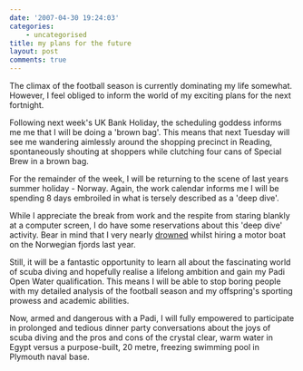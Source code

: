 ```yaml
---
date: '2007-04-30 19:24:03'
categories:
    - uncategorised
title: my plans for the future
layout: post
comments: true
---
```


The climax of the football season is currently dominating my life
somewhat. However, I feel obliged to inform the world of my exciting
plans for the next fortnight.

Following next week's UK Bank Holiday, the scheduling goddess informs me
me that I will be doing a 'brown bag'. This means that next Tuesday will
see me wandering aimlessly around the shopping precinct in Reading,
spontaneously shouting at shoppers while clutching four cans of Special
Brew in a brown bag.

For the remainder of the week, I will be returning to the scene of last
years summer holiday - Norway. Again, the work calendar informs me I
will be spending 8 days embroiled in what is tersely described as a
'deep dive'.

While I appreciate the break from work and the respite from staring
blankly at a computer screen, I do have some reservations about this
'deep dive' activity. Bear in mind that I very nearly
[drowned](http://www.nbrightside.com/blog/2006/08/22/holiday-highlights/)
whilst hiring a motor boat on the Norwegian fjords last year.

Still, it will be a fantastic opportunity to learn all about the
fascinating world of scuba diving and hopefully realise a lifelong
ambition and gain my Padi Open Water qualification. This means I will be
able to stop boring people with my detailed analysis of the football
season and my offspring's sporting prowess and academic abilities.

Now, armed and dangerous with a Padi, I will fully empowered to
participate in prolonged and tedious dinner party conversations about
the joys of scuba diving and the pros and cons of the crystal clear,
warm water in Egypt versus a purpose-built, 20 metre, freezing swimming
pool in Plymouth naval base.
